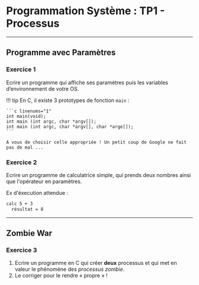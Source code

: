 # Programmation Système : TP1 - Processus

---

## Programme avec Paramètres

### Exercice 1

Ecrire un programme qui affiche ses paramètres puis les variables d’environnement de votre OS.

!!! tip
    En C, il existe 3 prototypes de fonction ``main`` : 
    
    ```c linenums="1"
    int main(void);
    int main (int argc, char *argv[]);
    int main (int argc, char *argv[], char *arge[]);
    ```
    
    A vous de choisir celle appropriée ! Un petit coup de Google ne fait pas de mal ...
    
### Exercice 2

Ecrire un programme de calculatrice simple, qui prends deux nombres ainsi que l'opérateur en paramètres.

Ex d'éxecution attendue : 
   
```bash linenums="1"
calc 5 + 3 
  résultat = 8
```

---

## Zombie War

### Exercice 3

1. Ecrire un programme en C qui créer **deux** processus et qui met en valeur le phénomène des *processus zombie*.
1. Le corriger pour le rendre « propre » !
